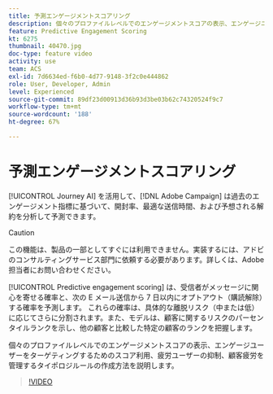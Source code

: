```yaml
---
title: 予測エンゲージメントスコアリング
description: 個々のプロファイルレベルでのエンゲージメントスコアの表示、エンゲージユーザーをターゲティングするためのスコア利用、疲労ユーザーの抑制、顧客疲労を管理するタイポロジルールの作成方法を説明します。
feature: Predictive Engagement Scoring
kt: 6275
thumbnail: 40470.jpg
doc-type: feature video
activity: use
team: ACS
exl-id: 7d6634ed-f6b0-4d77-9148-3f2c0e444862
role: User, Developer, Admin
level: Experienced
source-git-commit: 89df23d00913d36b93d3be03b62c74320524f9c7
workflow-type: tm+mt
source-wordcount: '188'
ht-degree: 67%

---
```


# 予測エンゲージメントスコアリング

[!UICONTROL Journey AI] を活用して、[!DNL Adobe Campaign] は過去のエンゲージメント指標に基づいて、開封率、最適な送信時間、および予想される解約を分析して予測できます。

>[!CAUTION]
>この機能は、製品の一部としてすぐには利用できません。実装するには、アドビのコンサルティングサービス部門に依頼する必要があります。詳しくは、Adobe担当者にお問い合わせください。

[!UICONTROL Predictive engagement scoring] は、受信者がメッセージに関心を寄せる確率と、次の E メール送信から 7 日以内にオプトアウト（購読解除）する確率を予測します。 これらの確率は、具体的な離脱リスク（中または低）に応じてさらに分割されます。また、モデルは、顧客に関するリスクのパーセンタイルランクを示し、他の顧客と比較した特定の顧客のランクを把握します。

個々のプロファイルレベルでのエンゲージメントスコアの表示、エンゲージユーザーをターゲティングするためのスコア利用、疲労ユーザーの抑制、顧客疲労を管理するタイポロジルールの作成方法を説明します。

>[!VIDEO](https://video.tv.adobe.com/v/40470?quality=12&learn=on)
